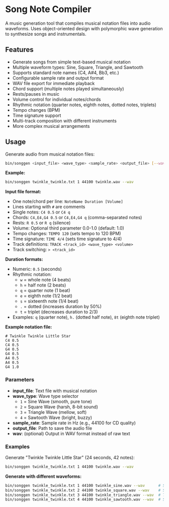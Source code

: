 # Song Note Compiler
A music generation tool that compiles musical notation files into audio waveforms. Uses object-oriented design with polymorphic wave generation to synthesize songs and instrumentals.

## Features
- Generate songs from simple text-based musical notation
- Multiple waveform types: Sine, Square, Triangle, and Sawtooth
- Supports standard note names (C4, A#4, Bb3, etc.)
- Configurable sample rate and output format
- WAV file export for immediate playback
- Chord support (multiple notes played simultaneously)
- Rests/pauses in music
- Volume control for individual notes/chords
- Rhythmic notation (quarter notes, eighth notes, dotted notes, triplets)
- Tempo changes (BPM)
- Time signature support
- Multi-track composition with different instruments
- More complex musical arrangements

## Usage

Generate audio from musical notation files:
```bash
bin/songgen <input_file> <wave_type> <sample_rate> <output_file> [--wav]
```

**Example:**
```bash
bin/songgen twinkle_twinkle.txt 1 44100 twinkle.wav --wav
```

**Input file format:**
- One note/chord per line: `NoteName Duration [Volume]`
- Lines starting with `#` are comments
- Single notes: `C4 0.5` or `C4 q`
- Chords: `C4,E4,G4 0.5` or `C4,E4,G4 q` (comma-separated notes)
- Rests: `R 0.5` or `R q` (silence)
- Volume: Optional third parameter 0.0-1.0 (default: 1.0)
- Tempo changes: `TEMPO 120` (sets tempo to 120 BPM)
- Time signature: `TIME 4/4` (sets time signature to 4/4)
- Track definitions: `TRACK <track_id> <wave_type> <volume>`
- Track switching: `> <track_id>`

**Duration formats:**
- Numeric: `0.5` (seconds)
- Rhythmic notation:
  - `w`  = whole note (4 beats)
  - `h`  = half note (2 beats)
  - `q`  = quarter note (1 beat)
  - `e`  = eighth note (1/2 beat)
  - `s`  = sixteenth note (1/4 beat)
  - `.`  = dotted (increases duration by 50%)
  - `t`  = triplet (decreases duration to 2/3)
- Examples: `q` (quarter note), `h.` (dotted half note), `8t` (eighth note triplet)

**Example notation file:**
```
# Twinkle Twinkle Little Star
C4 0.5
C4 0.5
G4 0.5
G4 0.5
A4 0.5
A4 0.5
G4 1.0
```

### Parameters

- **input_file**: Text file with musical notation
- **wave_type**: Wave type selector
  - `1` = Sine Wave (smooth, pure tone)
  - `2` = Square Wave (harsh, 8-bit sound)
  - `3` = Triangle Wave (mellow, soft)
  - `4` = Sawtooth Wave (bright, buzzy)
- **sample_rate**: Sample rate in Hz (e.g., 44100 for CD quality)
- **output_file**: Path to save the audio file
- **wav**: (optional) Output in WAV format instead of raw text

### Examples

Generate "Twinkle Twinkle Little Star" (24 seconds, 42 notes):
```bash
bin/songgen twinkle_twinkle.txt 1 44100 twinkle.wav --wav
```

**Generate with different waveforms:**
```bash
bin/songgen twinkle_twinkle.txt 1 44100 twinkle_sine.wav --wav      # Sine: Smooth
bin/songgen twinkle_twinkle.txt 2 44100 twinkle_square.wav --wav    # Square: 8-bit style
bin/songgen twinkle_twinkle.txt 3 44100 twinkle_triangle.wav --wav  # Triangle: Mellow
bin/songgen twinkle_twinkle.txt 4 44100 twinkle_sawtooth.wav --wav  # Sawtooth: Bright
```
